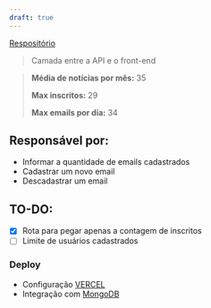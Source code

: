 ```yaml
---
draft: true
---
```



[Respositório](https://github.com/LuanAccioly/api-newsletter)

> Camada entre a API e o front-end

> **Média de notícias por mês:**
> 35
> 
> **Max inscritos:**
> 29
> 
> **Max emails por dia:**
> 34
## Responsável por: 
- Informar a quantidade de emails cadastrados
- Cadastrar um novo email
- Descadastrar um email

## TO-DO:
- [x] Rota para pegar apenas a contagem de inscritos
- [ ] Limite de usuários cadastrados
### Deploy
- Configuração [VERCEL](https://vercel.com/luanaccioly)
- Integração com [MongoDB](https://vercel.com/integrations/mongodbatlas)